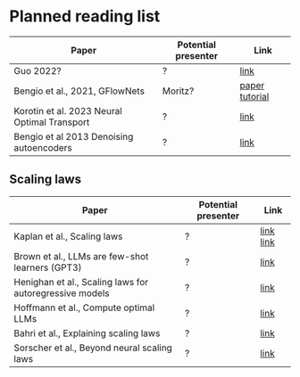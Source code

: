 # Planned reading list

| Paper | Potential presenter | Link |
| ------- | ------- | ------- |
| Guo 2022? | ? | [link](https://arxiv.org/pdf/2208.11970)|
| Bengio et al., 2021, GFlowNets | Moritz? |  [paper](https://proceedings.neurips.cc/paper/2021/hash/e614f646836aaed9f89ce58e837e2310-Abstract.html) [tutorial](https://milayb.notion.site/The-GFlowNet-Tutorial-95434ef0e2d94c24aab90e69b30be9b3) | 
| Korotin et al. 2023 Neural Optimal Transport | ? | [link](https://openreview.net/forum?id=d8CBRlWNkqH) |
| Bengio et al 2013 Denoising autoencoders | ? | [link](https://arxiv.org/abs/1305.6663) |

## Scaling laws

| Paper | Potential presenter | Link |
| ------- | ------- | ------- |
| Kaplan et al., Scaling laws  | ? | [link](https://arxiv.org/abs/2001.08361) [link](https://www.youtube.com/watch?v=5eqRuVp65eY)|
| Brown et al., LLMs are few-shot learners (GPT3)  | ? | [link](https://arxiv.org/abs/2005.14165)| 
| Henighan et al., Scaling laws for autoregressive models  | ? | [link](https://arxiv.org/abs/2010.14701)| 
| Hoffmann et al., Compute optimal LLMs  | ? | [link](https://arxiv.org/abs/2203.15556)| 
| Bahri et al., Explaining scaling laws | ? | [link](https://arxiv.org/html/2102.06701v2)| 
| Sorscher et al., Beyond neural scaling laws | ? | [link](https://arxiv.org/abs/2206.14486)
